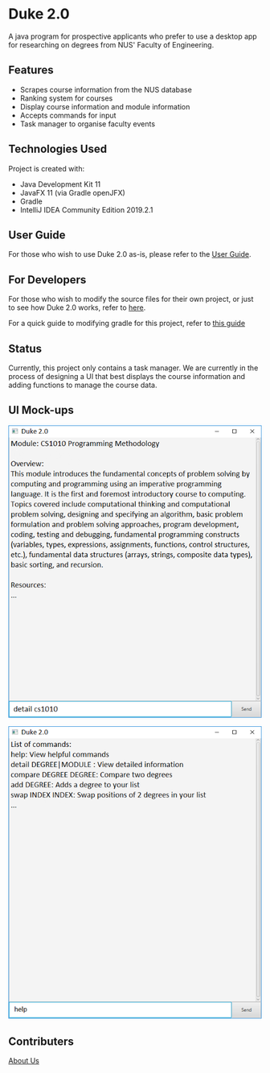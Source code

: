 # Duke 2.0

A java program for prospective applicants who prefer to use a desktop app for researching on degrees from NUS' Faculty of Engineering. 

## Features
* Scrapes course information from the NUS database
* Ranking system for courses
* Display course information and module information
* Accepts commands for input
* Task manager to organise faculty events

## Technologies Used
Project is created with:
* Java Development Kit 11
* JavaFX 11 (via Gradle openJFX)
* Gradle
* IntelliJ IDEA Community Edition 2019.2.1

## User Guide

For those who wish to use Duke 2.0 as-is, please refer to the [User Guide](docs/README.adoc).

## For Developers

For those who wish to modify the source files for their own project, or just to see how Duke 2.0 works, refer to [here](docs/DeveloperGuide.adoc).

For a quick guide to modifying gradle for this project, refer to [this guide](docs/GradleUsage.md)

## Status

Currently, this project only contains a task manager. We are currently in the process of designing a UI that best displays the course information and adding functions to manage the course data.

## UI Mock-ups

![UI](docs/images/Ui.png)

![UI help](docs/images/UIhelp.png)

## Contributers

[About Us](docs/AboutUs.adoc)
